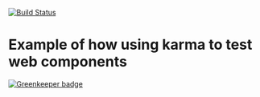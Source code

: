 [![Build Status](https://travis-ci.org/jagreehal/testing-webcomponents-karma.svg?branch=master)](https://travis-ci.org/jagreehal/testing-webcomponents-karma)
# Example of how using karma to test web components

[![Greenkeeper badge](https://badges.greenkeeper.io/jagreehal/testing-webcomponents-karma.svg)](https://greenkeeper.io/)